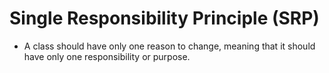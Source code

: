 # Single Responsibility Principle (SRP)
- A class should have only one reason to change, meaning that it should have only
one responsibility or purpose.